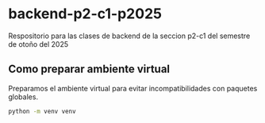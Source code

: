 # backend-p2-c1-p2025
Respositorio para las clases de backend de la seccion p2-c1 del semestre de otoño del 2025

## Como preparar ambiente virtual

Preparamos el ambiente virtual para evitar incompatibilidades con paquetes globales.

```sh
python -m venv venv
```
